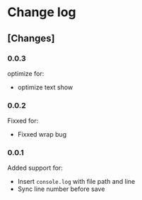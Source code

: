 # Change log

## [Changes]

### 0.0.3

optimize for:

- optimize text show

### 0.0.2

Fixxed for:

- Fixxed wrap bug

### 0.0.1

Added support for:

- Insert `console.log` with file path and line
- Sync line number before save